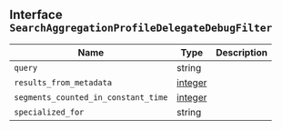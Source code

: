 ## Interface `SearchAggregationProfileDelegateDebugFilter`

| Name | Type | Description |
| - | - | - |
| `query` | string | &nbsp; |
| `results_from_metadata` | [integer](./integer.md) | &nbsp; |
| `segments_counted_in_constant_time` | [integer](./integer.md) | &nbsp; |
| `specialized_for` | string | &nbsp; |
